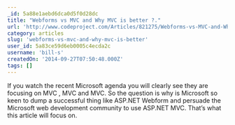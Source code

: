 ```yaml
---
_id: 5a88e1aebd6dca0d5f0d28dc
title: "Webforms vs MVC and Why MVC is better ?."
url: 'http://www.codeproject.com/Articles/821275/Webforms-vs-MVC-and-Why-MVC-is-better'
category: articles
slug: 'webforms-vs-mvc-and-why-mvc-is-better'
user_id: 5a83ce59d6eb0005c4ecda2c
username: 'bill-s'
createdOn: '2014-09-27T07:50:48.000Z'
tags: []
---
```


If you watch the recent Microsoft agenda you will clearly see they are focusing on MVC , MVC and MVC. So the question is why is Microsoft so keen to dump a successful thing like ASP.NET Webform and persuade the Microsoft web development community to use ASP.NET MVC. That’s what this article will focus on.
